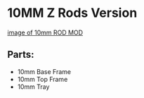 # 10MM Z Rods Version

[image of 10mm ROD MOD](images/image.png)

## Parts:

- 10mm Base Frame
- 10mm Top Frame
- 10mm Tray